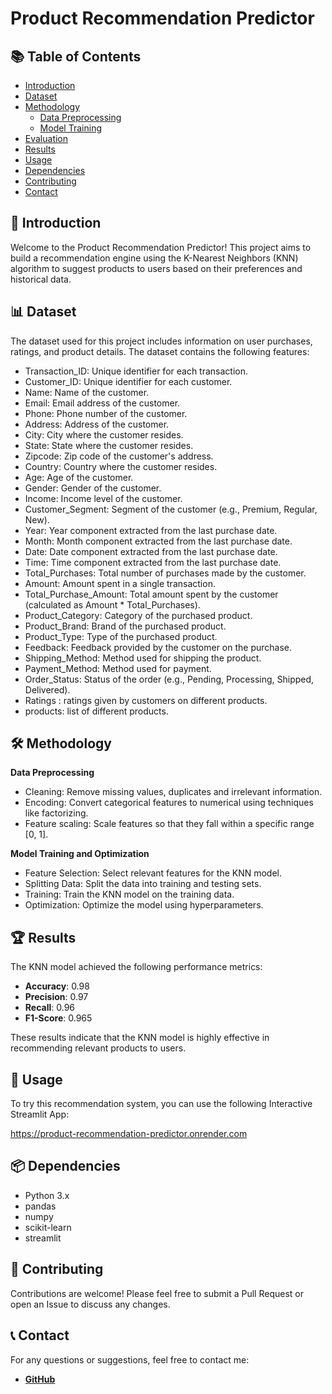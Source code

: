 # Product Recommendation Predictor


## 📚 Table of Contents

- [Introduction](#introduction)
- [Dataset](#dataset)
- [Methodology](#methodology)
  - [Data Preprocessing](#data-preprocessing)
  - [Model Training](#model-training)
- [Evaluation](#evaluation)
- [Results](#results)
- [Usage](#usage)
- [Dependencies](#dependencies)
- [Contributing](#contributing)
- [Contact](#contact)


## 🌟 Introduction

Welcome to the Product Recommendation Predictor! This project aims to build a recommendation engine using the K-Nearest Neighbors (KNN) algorithm to suggest products to users based on their preferences and historical data.


## 📊 Dataset

The dataset used for this project includes information on user purchases, ratings, and product details. The dataset contains the following features:

- Transaction_ID: Unique identifier for each transaction.
- Customer_ID: Unique identifier for each customer.
- Name: Name of the customer.
- Email: Email address of the customer.
- Phone: Phone number of the customer.
- Address: Address of the customer.
- City: City where the customer resides.
- State: State where the customer resides.
- Zipcode: Zip code of the customer's address.
- Country: Country where the customer resides.
- Age: Age of the customer.
- Gender: Gender of the customer.
- Income: Income level of the customer.
- Customer_Segment: Segment of the customer (e.g., Premium, Regular, New).
- Year: Year component extracted from the last purchase date.
- Month: Month component extracted from the last purchase date.
- Date: Date component extracted from the last purchase date.
- Time: Time component extracted from the last purchase date.
- Total_Purchases: Total number of purchases made by the customer.
- Amount: Amount spent in a single transaction.
- Total_Purchase_Amount: Total amount spent by the customer (calculated as Amount * Total_Purchases).
- Product_Category: Category of the purchased product.
- Product_Brand: Brand of the purchased product.
- Product_Type: Type of the purchased product.
- Feedback: Feedback provided by the customer on the purchase.
- Shipping_Method: Method used for shipping the product.
- Payment_Method: Method used for payment.
- Order_Status: Status of the order (e.g., Pending, Processing, Shipped, Delivered).
- Ratings : ratings given by customers on different products.
- products: list of different products.


## 🛠 Methodology

**Data Preprocessing**

- Cleaning: Remove missing values, duplicates and irrelevant information.
- Encoding: Convert categorical features to numerical using techniques like factorizing.
- Feature scaling: Scale features so that they fall within a specific range [0, 1].

**Model Training and Optimization**

- Feature Selection: Select relevant features for the KNN model.
- Splitting Data: Split the data into training and testing sets.
- Training: Train the KNN model on the training data.
- Optimization: Optimize the model using hyperparameters.


## 🏆 Results

The KNN model achieved the following performance metrics:

- **Accuracy**: 0.98
- **Precision**: 0.97
- **Recall**: 0.96
- **F1-Score**: 0.965
  
These results indicate that the KNN model is highly effective in recommending relevant products to users.


## 🚀 Usage

To try this recommendation system, you can use the following Interactive Streamlit App:

https://product-recommendation-predictor.onrender.com


## 📦 Dependencies

- Python 3.x
- pandas
- numpy
- scikit-learn
- streamlit 


## 🤝 Contributing
Contributions are welcome! Please feel free to submit a Pull Request or open an Issue to discuss any changes.


## 📞 Contact
For any questions or suggestions, feel free to contact me:

- **[GitHub](https://github.com/Liutciia)** 
